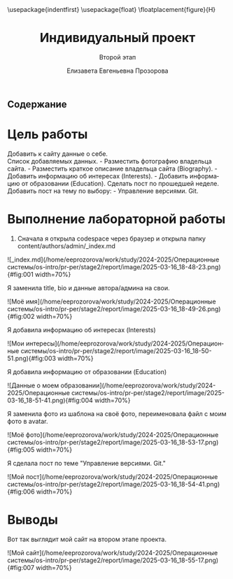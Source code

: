 ﻿---
## Front matter
title: "Индивидуальный проект"
subtitle: "Второй этап"
author: "Елизавета Евгеньевна Прозорова"

## Generic otions
lang: ru-RU
toc-title: "Содержание"

## Bibliography
bibliography: bib/cite.bib
csl: pandoc/csl/gost-r-7-0-5-2008-numeric.csl

## Pdf output format
toc: true # Table of contents
toc-depth: 2
lof: true # List of figures
lot: true # List of tables
fontsize: 12pt
linestretch: 1.5
papersize: a4
documentclass: scrreprt
## I18n polyglossia
polyglossia-lang:
  name: russian
  options:
	- spelling=modern
	- babelshorthands=true
polyglossia-otherlangs:
  name: english
## I18n babel
babel-lang: russian
babel-otherlangs: english
## Fonts
mainfont: IBM Plex Serif
romanfont: IBM Plex Serif
sansfont: IBM Plex Sans
monofont: IBM Plex Mono
mathfont: STIX Two Math
mainfontoptions: Ligatures=Common,Ligatures=TeX,Scale=0.94
romanfontoptions: Ligatures=Common,Ligatures=TeX,Scale=0.94
sansfontoptions: Ligatures=Common,Ligatures=TeX,Scale=MatchLowercase,Scale=0.94
monofontoptions: Scale=MatchLowercase,Scale=0.94,FakeStretch=0.9
mathfontoptions:
## Biblatex
biblatex: true
biblio-style: "gost-numeric"
biblatexoptions:
  - parentracker=true
  - backend=biber
  - hyperref=auto
  - language=auto
  - autolang=other*
  - citestyle=gost-numeric
## Pandoc-crossref LaTeX customization
figureTitle: "Рис."
tableTitle: "Таблица"
listingTitle: "Листинг"
lofTitle: "Список иллюстраций"
lotTitle: "Список таблиц"
lolTitle: "Листинги"
## Misc options
indent: true
header-includes:
  - \usepackage{indentfirst}
  - \usepackage{float} # keep figures where there are in the text
  - \floatplacement{figure}{H} # keep figures where there are in the text
---

# Цель работы

Добавить к сайту данные о себе.    
   Список добавляемых данных.
        -   Разместить фотографию владельца сайта.
        -   Разместить краткое описание владельца сайта (Biography).
        -   Добавить информацию об интересах (Interests).
        -   Добавить информацию от образовании (Education).
    Сделать пост по прошедшей неделе.
    Добавить пост на тему по выбору:
        -   Управление версиями. Git.

# Выполнение лабораторной работы

1.  Сначала я открыла codespace через браузер и открыла папку content/authors/admin/_index.md

![_index.md](/home/eeprozorova/work/study/2024-2025/Операционные системы/os-intro/pr-per/stage2/report/image/2025-03-16_18-48-23.png){#fig:001 width=70%}

Я заменила title, bio и данные автора/админа на свои.

![Моё имя](/home/eeprozorova/work/study/2024-2025/Операционные системы/os-intro/pr-per/stage2/report/image/2025-03-16_18-49-26.png){#fig:002 width=70%}

Я добавила информацию об интересах (Interests)

![Мои интересы](/home/eeprozorova/work/study/2024-2025/Операционные системы/os-intro/pr-per/stage2/report/image/2025-03-16_18-50-51.png){#fig:003 width=70%}

Я добавила информацию от образовании (Education)

![Данные о моем образовании](/home/eeprozorova/work/study/2024-2025/Операционные системы/os-intro/pr-per/stage2/report/image/2025-03-16_18-51-41.png){#fig:004 width=70%}

Я заменила фото из шаблона на своё фото, переименовала файл с моим фото в avatar.

![Моё фото](/home/eeprozorova/work/study/2024-2025/Операционные системы/os-intro/pr-per/stage2/report/image/2025-03-16_18-53-17.png){#fig:005 width=70%}

Я сделала пост по теме "Управление версиями. Git."

![Мой пост](/home/eeprozorova/work/study/2024-2025/Операционные системы/os-intro/pr-per/stage2/report/image/2025-03-16_18-54-41.png){#fig:006 width=70%}

# Выводы

Вот так выглядит мой сайт на втором этапе проекта.

![Мой сайт](/home/eeprozorova/work/study/2024-2025/Операционные системы/os-intro/pr-per/stage2/report/image/2025-03-16_18-55-17.png){#fig:007 width=70%}

